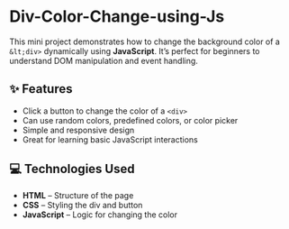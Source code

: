 # Div-Color-Change-using-Js
This mini project demonstrates how to change the background color of a `&lt;div>` dynamically using **JavaScript**. It’s perfect for beginners to understand DOM manipulation and event handling.

## ✨ Features

- Click a button to change the color of a `<div>`
- Can use random colors, predefined colors, or color picker
- Simple and responsive design
- Great for learning basic JavaScript interactions

## 💻 Technologies Used

- **HTML** – Structure of the page
- **CSS** – Styling the div and button
- **JavaScript** – Logic for changing the color
